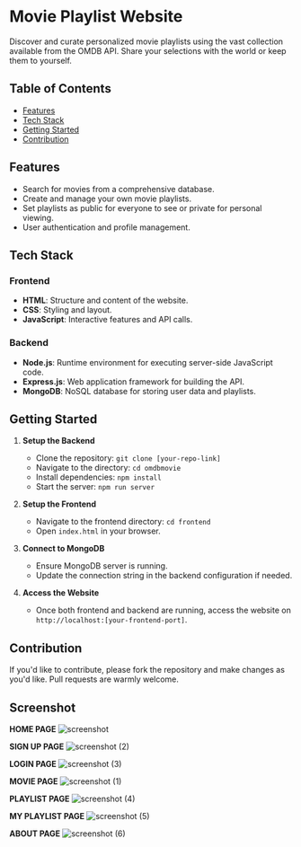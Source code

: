 
# Movie Playlist Website

Discover and curate personalized movie playlists using the vast collection available from the OMDB API. Share your selections with the world or keep them to yourself.

## Table of Contents

- [Features](#features)
- [Tech Stack](#tech-stack)
- [Getting Started](#getting-started)
- [Contribution](#contribution)

## Features

- Search for movies from a comprehensive database.
- Create and manage your own movie playlists.
- Set playlists as public for everyone to see or private for personal viewing.
- User authentication and profile management.

## Tech Stack

### Frontend

- **HTML**: Structure and content of the website.
- **CSS**: Styling and layout.
- **JavaScript**: Interactive features and API calls.

### Backend

- **Node.js**: Runtime environment for executing server-side JavaScript code.
- **Express.js**: Web application framework for building the API.
- **MongoDB**: NoSQL database for storing user data and playlists.

## Getting Started

1. **Setup the Backend**
   
   - Clone the repository: `git clone [your-repo-link]`
   - Navigate to the directory: `cd omdbmovie`
   - Install dependencies: `npm install`
   - Start the server: `npm run server`

2. **Setup the Frontend**

   - Navigate to the frontend directory: `cd frontend`
   - Open `index.html` in your browser.

3. **Connect to MongoDB**

   - Ensure MongoDB server is running.
   - Update the connection string in the backend configuration if needed.

4. **Access the Website**

   - Once both frontend and backend are running, access the website on `http://localhost:[your-frontend-port]`.

## Contribution

If you'd like to contribute, please fork the repository and make changes as you'd like. Pull requests are warmly welcome.

## Screenshot
**HOME PAGE**
![screenshot](https://github.com/Chandan2812/omdbmovie/assets/108578299/0649ba86-a3bc-47a7-a556-c063cc058883)

**SIGN UP PAGE**
![screenshot (2)](https://github.com/Chandan2812/omdbmovie/assets/108578299/1a08d049-ff2d-479d-b582-48d297afa715)

**LOGIN PAGE**
![screenshot (3)](https://github.com/Chandan2812/omdbmovie/assets/108578299/52b39962-5478-4b69-ac22-9f948c196a70)

**MOVIE PAGE**
![screenshot (1)](https://github.com/Chandan2812/omdbmovie/assets/108578299/bdea86a5-db1c-4b8f-9a1e-066ab7f64d0a)

**PLAYLIST PAGE**
![screenshot (4)](https://github.com/Chandan2812/omdbmovie/assets/108578299/732342d1-d05e-4abb-be45-2acfd0a8cf78)

**MY PLAYLIST PAGE**
![screenshot (5)](https://github.com/Chandan2812/omdbmovie/assets/108578299/f0c7a446-e991-4787-b61b-b5cd64b62494)

**ABOUT PAGE**
![screenshot (6)](https://github.com/Chandan2812/omdbmovie/assets/108578299/5d7779ee-c6f2-41b4-9d90-8f4201e626f6)





